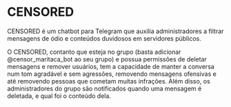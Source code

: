# CENSORED

CENSORED é um chatbot para Telegram que auxilia administradores a filtrar mensagens de ódio e conteúdos duvidosos em servidores públicos.

O CENSORED, contanto que esteja no grupo (basta adicionar @censor_maritaca_bot ao seu grupo) e possua permissões de deletar mensagens e remover usuários, tem a capacidade de manter a conversa num tom agradável e sem agressões, removendo mensagens ofensivas e até removendo pessoas que cometam muitas infrações. Além disso, os administradores do grupo são notificados quando uma mensagem é deletada, e qual foi o conteúdo dela. 
